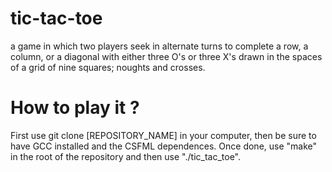 # tic-tac-toe
a game in which two players seek in alternate turns to complete a row, a column, or a diagonal with either three O's or three X's drawn in the spaces of a grid of nine squares; noughts and crosses.

# How to play it ?

First use git clone [REPOSITORY_NAME] in your computer, then be sure to have GCC installed and the CSFML dependences. Once done, use "make" in the root of the repository and then use "./tic_tac_toe".